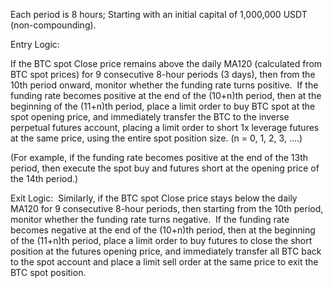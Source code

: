 Each period is 8 hours;
Starting with an initial capital of 1,000,000 USDT (non-compounding).

Entry Logic:

If the BTC spot Close price remains above the daily MA120 (calculated from BTC spot prices) for 9 consecutive 8-hour periods (3 days), 
then from the 10th period onward, monitor whether the funding rate turns positive. 
If the funding rate becomes positive at the end of the (10+n)th period, then at the beginning of the (11+n)th period, 
place a limit order to buy BTC spot at the spot opening price, and immediately transfer the BTC to the inverse perpetual futures account, 
placing a limit order to short 1x leverage futures at the same price, using the entire spot position size. (n = 0, 1, 2, 3, ….) 

(For example, if the funding rate becomes positive at the end of the 13th period, then execute the spot buy and futures short at the opening price of the 14th period.)

Exit Logic: 
Similarly, if the BTC spot Close price stays below the daily MA120 for 9 consecutive 8-hour periods, 
then starting from the 10th period, monitor whether the funding rate turns negative. 
If the funding rate becomes negative at the end of the (10+n)th period, then at the beginning of the (11+n)th period, 
place a limit order to buy futures to close the short position at the futures opening price, 
and immediately transfer all BTC back to the spot account and place a limit sell order at the same price to exit the BTC spot position.
